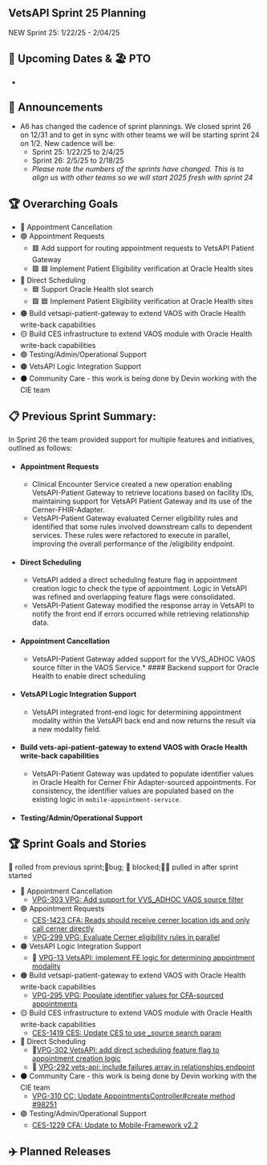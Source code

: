 ## VetsAPI Sprint 25 Planning
NEW Sprint 25: 1/22/25 - 2/04/25

## 📅 Upcoming Dates  & 🏖️ PTO
  * 
    
## 📣 Announcements
* A6 has changed the cadence of sprint plannings. We closed sprint 26 on 12/31 and to get in sync with other teams we will be starting sprint 24 on 1/2. New cadence will be:
  * Sprint 25: 1/22/25 to 2/4/25
  * Sprint 26: 2/5/25 to 2/18/25
  * *Please note the numbers of the sprints have changed. This is to align us with other teams so we will start 2025 fresh with sprint 24*

## 🏆 Overarching Goals
* 🔴 Appointment Cancellation
* 🟢 Appointment Requests
  * 🟩 Add support for routing appointment requests to VetsAPI Patient Gateway
  * 🟩 🟦 Implement Patient Eligibility verification at Oracle Health sites 
* 🔵 Direct Scheduling
  * 🟦 Support Oracle Health slot search
  *  🟩 🟦 Implement Patient Eligibility verification at Oracle Health sites
* 🟠 Build vetsapi-patient-gateway to extend VAOS with Oracle Health write-back capabilities
* 🟡 Build CES infrastructure to extend VAOS module with Oracle Health write-back capabilities
* 🟣 Testing/Admin/Operational Support
* 🟤 VetsAPI Logic Integration Support
* ⚫️ Community Care - this work is being done by Devin working with the CIE team 
   
## 📋 Previous Sprint Summary:
In Sprint 26 the team provided support for multiple features and initiatives, outlined as follows:  
* #### Appointment Requests
  * Clinical Encounter Service created a new operation enabling VetsAPI-Patient Gateway to retrieve locations based on facility IDs, maintaining support for VetsAPI Patient Gateway and its use of the Cerner-FHIR-Adapter.
  * VetsAPI-Patient Gateway evaluated Cerner eligibility rules and identified that some rules involved downstream calls to dependent services. These rules were refactored to execute in parallel, improving the overall performance of the /eligibility endpoint.
* #### Direct Scheduling
  * VetsAPI added a direct scheduling feature flag in appointment creation logic to check the type of appointment. Logic in VetsAPI was refined and overlapping feature flags were consolidated.
  * VetsAPI-Patient Gateway modified the response array in VetsAPI to notify the front end if errors occurred while retrieving relationship data.
* #### Appointment Cancellation
  * VetsAPI-Patient Gateway added support for the VVS_ADHOC VAOS source filter in the VAOS Service.* #### Backend support for Oracle Health to enable direct scheduling
* #### VetsAPI Logic Integration Support
  * VetsAPI integrated front-end logic for determining appointment modality within the VetsAPI back end and now returns the result via a new modality field.
* #### Build vets-api-patient-gateway to extend VAOS with Oracle Health write-back capabilities
  * VetsAPI-Patient Gateway was updated to populate identifier values in Oracle Health for Cerner Fhir Adapter-sourced appointments. ​​For consistency, the identifier values are populated based on the existing logic in `mobile-appointment-service`.
* #### Testing/Admin/Operational Support


## 🏆 Sprint Goals and Stories
🚧 rolled from previous sprint;🐞bug; 🚫 blocked;🧗‍♀️ pulled in after sprint started 

* 🔴 Appointment Cancellation
   * [VPG-303 VPG: Add support for VVS_ADHOC VAOS source filter](https://issues.mobilehealth.va.gov/browse/VPG-303)
* 🟢 Appointment Requests
   * [CES-1423 CFA: Reads should receive cerner location ids and only call cerner directly](https://issues.mobilehealth.va.gov/browse/CES-1423)
   * [VPG-299 VPG: Evaluate Cerner eligibility rules in parallel](https://issues.mobilehealth.va.gov/browse/VPG-299)
* 🟤 VetsAPI Logic Integration Support
   * 🚧 [VPG-13 VetsAPI: implement FE logic for determining appointment modality](https://issues.mobilehealth.va.gov/browse/VPG-13) 
* 🟠 Build vetsapi-patient-gateway to extend VAOS with Oracle Health write-back capabilities
   * [VPG-295 VPG: Populate identifier values for CFA-sourced appointments](https://issues.mobilehealth.va.gov/browse/VPG-295)
* 🟡 Build CES infrastructure to extend VAOS module with Oracle Health write-back capabilities
   * [CES-1419 CES: Update CES to use _source search param](https://issues.mobilehealth.va.gov/browse/CES-1419)
* 🔵 Direct Scheduling
   * 🚧[VPG-302 VetsAPI: add direct scheduling feature flag to appointment creation logic](https://issues.mobilehealth.va.gov/browse/VPG-302)
   * 🚧 [VPG-292 vets-api: include failures array in relationships endpoint](https://issues.mobilehealth.va.gov/browse/VPG-292)
* ⚫️ Community Care - this work is being done by Devin working with the CIE team
   * [VPG-310 CC: Update AppointmentsController#create method #98251](https://issues.mobilehealth.va.gov/browse/VPG-310)
* 🟣 Testing/Admin/Operational Support
   * [CES-1229 CFA: Update to Mobile-Framework v2.2](https://issues.mobilehealth.va.gov/browse/CES-1229)

## ✈️ Planned Releases
